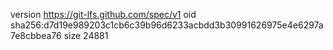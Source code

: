 version https://git-lfs.github.com/spec/v1
oid sha256:d7d19e989203c1cb6c39b96d6233acbdd3b30991626975e4e6297a7e8cbbea76
size 24881
